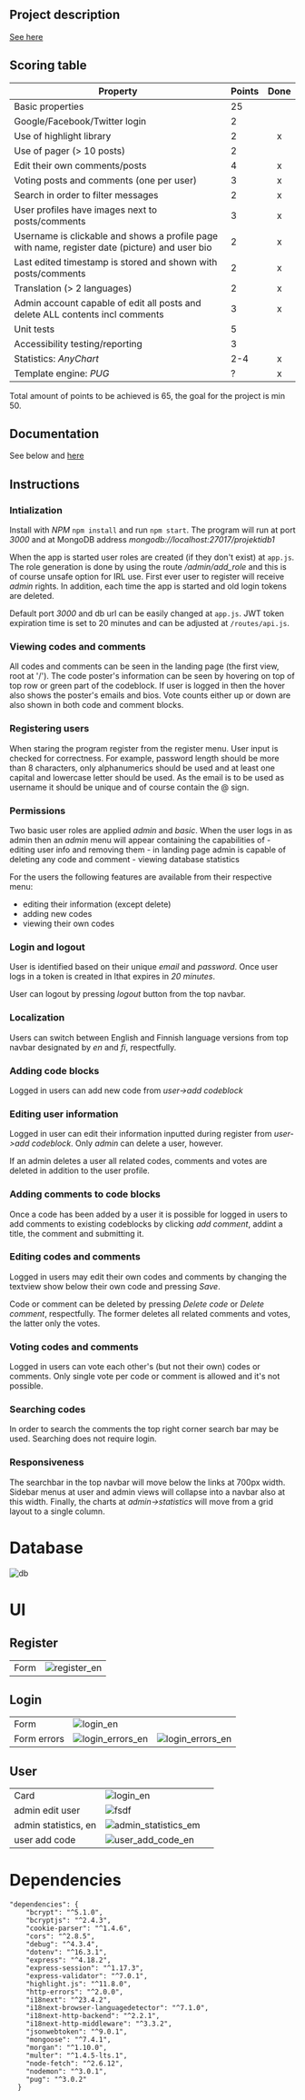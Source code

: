 
## Project description

[See here](https://docs.google.com/document/d/1zSfVZcnv7FUnu6VxwKLXBPZHqTIdRX1w3d9Yer_mKVU/edit)

## Scoring table

| Property | Points | Done |
| -- | -- | :--: |
| Basic properties | 25 | |
| Google/Facebook/Twitter login | 2 | |
| Use of highlight library | 2 | x |
| Use of pager (> 10 posts) | 2 | |
| Edit their own comments/posts | 4 | x |
| Voting posts and comments (one per user) | 3 | x |
| Search in order to filter messages | 2 | x |
| User profiles have images next to posts/comments | 3 | x |
| Username is clickable and shows a profile page with name, register date (picture) and user bio | 2 | x |
| Last edited timestamp is stored and shown with posts/comments | 2 | x |
| Translation (> 2 languages) | 2 | x |
| Admin account capable of edit all posts and delete ALL contents incl comments | 3 | x |
| Unit tests | 5 | |
| Accessibility testing/reporting | 3 | | 
| Statistics: <em>AnyChart</em>  | 2-4 | x |
| Template engine: <em>PUG</em> | ? | x |

Total amount of points to be achieved is 65, the goal for the project is min 50.

## Documentation

See below and 
[here](./documentation/)

## Instructions 

<h3>Intialization</h3>

Install with <em>NPM</em> `npm install` and run `npm start`. The program will run at port <em>3000</em> and at MongoDB address <em>mongodb://localhost:27017/projektidb1</em>

When the app is started user roles are created (if they don't exist) at `app.js`. The role generation is done by using the route <em>/admin/add_role</em> and this is of course unsafe option for IRL use. First ever user to register will receive <em>admin</em> rights. In addition, each time the app is started and old login tokens are deleted.

Default port <em>3000</em> and db url <em></em> can be easily changed at `app.js`. JWT token expiration time is set to 20 minutes and can be adjusted at `/routes/api.js`.

<h3> Viewing codes and comments </h3>
All codes and comments can be seen in the landing page (the first view, root at '/'). The code poster's information can be seen by hovering on top of top row or green part of the codeblock. If user is logged in then the hover also shows the poster's emails and bios. Vote counts either up or down are also shown in both code and comment blocks.

<h3>Registering users</h3>
When staring the program register from the register menu. User input is checked for correctness. For example, password length should be more than 8 characters, only alphanumerics should be used and at least one capital and lowercase letter should be used. As the email is to be used as username it should be unique and of course contain the @ sign.

<h3>Permissions</h3>
Two basic user roles are applied <em>admin</em> and <em>basic</em>. When the user logs in as admin then an <em>admin</em> menu will appear containing the capabilities of 
- editing user info and removing them
- in landing page admin is capable of deleting any code and comment
- viewing database statistics

For the users the following features are available from their respective menu:
- editing their information (except delete)
- adding new codes
- viewing their own codes


<h3>Login and logout</h3>
User is identified based on their unique <em>email</em> and <em>password</em>. Once user logs in a token is created in lthat expires in <em>20 minutes</em>. 

User can logout by pressing <em>logout</em> button from the top navbar. 

<h3>Localization</h3>
Users can switch between English and Finnish language versions from top navbar designated by <em>en</em> and <em>fi</em>, respectfully.

<h3>Adding code blocks</h3>
Logged in users can add new code from <em>user->add codeblock</em>


<h3>Editing user information</h3>
Logged in user can edit their information inputted during register from <em>user->add codeblock</em>. Only <em>admin</em> can delete a user, however.

If an admin deletes a user all related codes, comments and votes are deleted in addition to the user profile.

<h3>Adding comments to code blocks</h3>
Once a code has been added by a user it is possible for logged in users to add comments to existing codeblocks by clicking <em>add comment</em>, addint a title, the comment and submitting it.

<h3>Editing codes and comments</h3>
Logged in users may edit their own codes and comments by changing the textview show below their own code and pressing <em>Save</em>.

Code or comment can be deleted by pressing <em>Delete code</em> or <em>Delete comment</em>, respectfully. The former deletes all related comments and votes, the latter only the votes.

<h3>Voting codes and comments</h3>
Logged in users can vote each other's (but not their own) codes or comments. Only single vote per code or comment is allowed and it's not possible.

<h3>Searching codes</h3>
In order to search the comments the top right corner search bar may be used. Searching does not require login.

<h3> Responsiveness</h3>
The searchbar in the top navbar will move below the links at 700px width. Sidebar menus at user and admin views will collapse into a navbar also at this width. Finally, the charts at <em>admin->statistics</em> will move from a grid layout to a single column.

# Database 
 ![db](./documentation/db_model.png)

# UI


## Register

|  |  |
| -- | -- |
| Form | ![register_en](./documentation/ui/register_en.png)

## Login 

|  |  |  |
| -- | -- | -- |
| Form | ![login_en](./documentation/ui/login_en.png) |  |
| Form errors | ![login_errors_en](./documentation/ui/login_errors_en.png) | ![login_errors_en](./documentation/ui/login_errors_fi.png) |

## User

|  |  |  |
| -- | -- | -- |
| Card | ![login_en](./documentation/ui/user_card_hover_en.png) | |
| admin edit user| ![fsdf](./documentation/ui/admin_users_en.png)
| admin statistics, en | ![admin_statistics_em](./documentation/ui/admin_statistics_en.png)
| user add code | ![user_add_code_en](./documentation/ui/add_codeblock_en.png)


# Dependencies
```
"dependencies": {
    "bcrypt": "^5.1.0",
    "bcryptjs": "^2.4.3",
    "cookie-parser": "^1.4.6",
    "cors": "^2.8.5",
    "debug": "^4.3.4",
    "dotenv": "^16.3.1",
    "express": "^4.18.2",
    "express-session": "^1.17.3",
    "express-validator": "^7.0.1",
    "highlight.js": "^11.8.0",
    "http-errors": "^2.0.0",
    "i18next": "^23.4.2",
    "i18next-browser-languagedetector": "^7.1.0",
    "i18next-http-backend": "^2.2.1",
    "i18next-http-middleware": "^3.3.2",
    "jsonwebtoken": "^9.0.1",
    "mongoose": "^7.4.1",
    "morgan": "^1.10.0",
    "multer": "^1.4.5-lts.1",
    "node-fetch": "^2.6.12",
    "nodemon": "^3.0.1",
    "pug": "^3.0.2"
  }
```